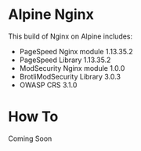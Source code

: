 # Alpine Nginx

This build of Nginx on Alpine includes:

  * PageSpeed Nginx module 1.13.35.2
  * PageSpeed Library 1.13.35.2
  * ModSecurity Nginx module 1.0.0
  * BrotliModSecurity Library 3.0.3
  * OWASP CRS 3.1.0

# How To 

Coming Soon

